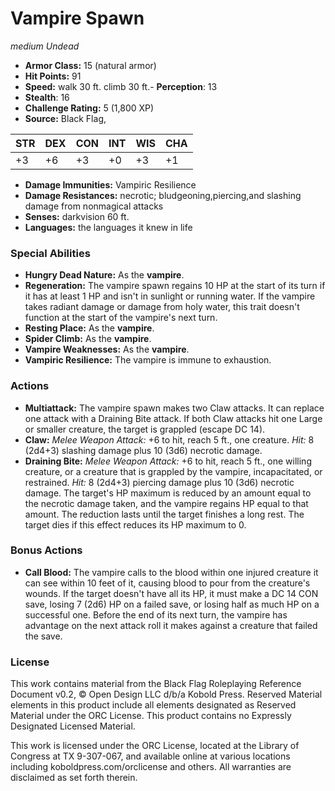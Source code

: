 # Vampire Spawn

*medium* *Undead*

- **Armor Class:** 15 (natural armor)
- **Hit Points:** 91 
- **Speed:** walk 30 ft. climb 30 ft.- **Perception**: 13
- **Stealth**: 16
- **Challenge Rating:** 5 (1,800 XP)
- **Source:** Black Flag,

| STR | DEX | CON | INT | WIS | CHA |
| --- | --- | --- | --- | --- | --- |
| +3 | +6 | +3 | +0 | +3 | +1 |

- **Damage Immunities:** Vampiric Resilience
- **Damage Resistances:** necrotic; bludgeoning,piercing,and slashing damage from nonmagical attacks
- **Senses:** darkvision 60 ft.
- **Languages:** the languages it knew in life

### Special Abilities

- **Hungry Dead Nature:** As the **vampire**.
- **Regeneration:** The vampire spawn regains 10 HP at the start of its turn if it has at least 1 HP and isn't in sunlight or running water. If the vampire takes radiant damage or damage from holy water, this trait doesn't function at the start of the vampire's next turn.
- **Resting Place:** As the **vampire**.
- **Spider Climb:** As the **vampire**.
- **Vampire Weaknesses:** As the **vampire**.
- **Vampiric Resilience:** The vampire is immune to exhaustion.

### Actions

- **Multiattack:** The vampire spawn makes two Claw attacks. It can replace one attack with a Draining Bite attack. If both Claw attacks hit one Large or smaller creature, the target is grappled (escape DC 14).
- **Claw:** _Melee Weapon Attack:_ +6 to hit, reach 5 ft., one creature. _Hit:_ 8 (2d4+3) slashing damage plus 10 (3d6) necrotic damage.
- **Draining Bite:** _Melee Weapon Attack:_ +6 to hit, reach 5 ft., one willing creature, or a creature that is grappled by the vampire, incapacitated, or restrained. _Hit:_ 8 (2d4+3) piercing damage plus 10 (3d6) necrotic damage. The target's HP maximum is reduced by an amount equal to the necrotic damage taken, and the vampire regains HP equal to that amount. The reduction lasts until the target finishes a long rest. The target dies if this effect reduces its HP maximum to 0.

### Bonus Actions

- **Call Blood:** The vampire calls to the blood within one injured creature it can see within 10 feet of it, causing blood to pour from the creature's wounds. If the target doesn't have all its HP, it must make a DC 14 CON save, losing 7 (2d6) HP on a failed save, or losing half as much HP on a successful one. Before the end of its next turn, the vampire has advantage on the next attack roll it makes against a creature that failed the save.


### License

This work contains material from the Black Flag Roleplaying Reference Document v0.2, © Open Design LLC d/b/a Kobold Press. Reserved Material elements in this product include all elements designated as Reserved Material under the ORC License. This product contains no Expressly Designated Licensed Material.

This work is licensed under the ORC License, located at the Library of Congress at TX 9-307-067, and available online at various locations including koboldpress.com/orclicense and others. All warranties are disclaimed as set forth therein.
